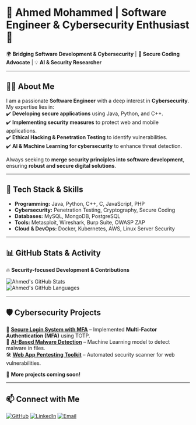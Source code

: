 # 🚀 Ahmed Mohammed | Software Engineer & Cybersecurity Enthusiast 🔐

🌍 **Bridging Software Development & Cybersecurity** | 🎯 **Secure Coding Advocate** | 💡 **AI & Security Researcher**  

---

## 👨‍💻 About Me  
I am a passionate **Software Engineer** with a deep interest in **Cybersecurity**. My expertise lies in:  
✔️ **Developing secure applications** using Java, Python, and C++.  
✔️ **Implementing security measures** to protect web and mobile applications.  
✔️ **Ethical Hacking & Penetration Testing** to identify vulnerabilities.  
✔️ **AI & Machine Learning for cybersecurity** to enhance threat detection.  

Always seeking to **merge security principles into software development**, ensuring **robust and secure digital solutions**.  

---

## 🔧 Tech Stack & Skills  
- **Programming:** Java, Python, C++, C, JavaScript, PHP  
- **Cybersecurity:** Penetration Testing, Cryptography, Secure Coding  
- **Databases:** MySQL, MongoDB, PostgreSQL  
- **Tools:** Metasploit, Wireshark, Burp Suite, OWASP ZAP  
- **Cloud & DevOps:** Docker, Kubernetes, AWS, Linux Server Security  

---

## 📊 GitHub Stats & Activity  

🔥 **Security-focused Development & Contributions**  

![Ahmed's GitHub Stats](https://github-readme-streak-stats.herokuapp.com/?user=AhmedMohammed&theme=radical&hide_border=true)  
![Ahmed's GitHub Languages](https://github-readme-stats.vercel.app/api/top-langs/?username=AhmedMohammed&layout=compact&theme=radical&hide_border=true)  

---

## 🛡️ Cybersecurity Projects  
🔐 **[Secure Login System with MFA](#)** – Implemented **Multi-Factor Authentication (MFA)** using TOTP.  
🚀 **[AI-Based Malware Detection](#)** – Machine Learning model to detect malware in files.  
🛠 **[Web App Pentesting Toolkit](#)** – Automated security scanner for web vulnerabilities.  

📌 **More projects coming soon!**  

---

## 📫 Connect with Me
[![GitHub](https://img.shields.io/badge/GitHub-000?style=flat&logo=github)](https://github.com/AhmedMohammedAdel)  [![LinkedIn](https://img.shields.io/badge/LinkedIn-0077B5?style=flat&logo=linkedin)](https://www.linkedin.com/in/ahmedmohammed200429/)  [![Email](https://img.shields.io/badge/Email-Gmail-red?style=flat&logo=gmail&logoColor=white)](mailto:ahmed2004292929@gmail.com)
